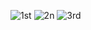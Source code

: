 ![1st](https://github.com/user-attachments/assets/c120e63f-d320-4f56-8b87-1e7e929e15df)
![2n](https://github.com/user-attachments/assets/1a0227cd-ec2e-4061-9f74-36c9f7bf34f7)
![3rd](https://github.com/user-attachments/assets/d5d510ab-7f21-4c53-b6d0-538eb0b02856)
